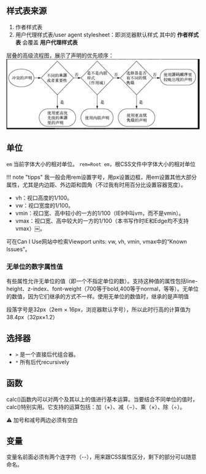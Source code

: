 ## 样式表来源

1. 作者样式表
2. 用户代理样式表/user agent stylesheet：即浏览器默认样式
   其中的 **作者样式表** 会覆盖 **用户代理样式表**

层叠的高级流程图，展示了声明的优先顺序：<img src="./flowchart.png" />

## 单位
`em` 当前字体大小的相对单位。 `rem=Root em`，根CSS文件中字体大小的相对单位

!!! note "tipps"
    我一般会用rem设置字号，用px设置边框，用em设置其他大部分属性，尤其是内边距、外边距和圆角（不过我有时用百分比设置容器宽度）。 

- vh：视口高度的1/100。
- vw：视口宽度的1/100。
- vmin：视口宽、高中较小的一方的1/100（IE9中叫vm，而不是vmin）。
- vmax：视口宽、高中较大的一方的1/100（本书写作时IE和Edge均不支持vmax）￼。

可在Can I Use网站中检索Viewport units: vw, vh, vmin, vmax中的“Known Issues”。

### 无单位的数字属性值
有些属性允许无单位的值（即一个不指定单位的数）。支持这种值的属性包括line-height、z-index、font-weight（700等于bold,400等于normal，等等）。无单位的数值，因为它们继承的方式不一样。使用无单位的数值时，继承的是声明值

段落字号是32px（2em × 16px，浏览器默认字号），所以此时行高的计算值为38.4px（32px×1.2）


## 选择器
- `>` 是一个直接后代组合器。 
- `*` 所有后代recursively


## 函数
calc()函数内可以对两个及其以上的值进行基本运算。当要结合不同单位的值时，calc()特别实用。它支持的运算包括：加（+）、减（−）、乘（×）、除（÷）。

:warning: 加号和减号两边必须有空白 


## 变量
变量名前面必须有两个连字符（--），用来跟CSS属性区分，剩下的部分可以随意命名。 
